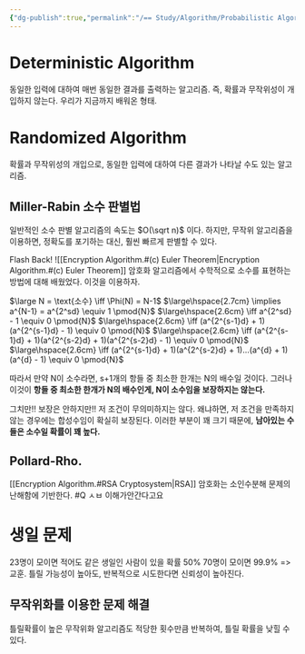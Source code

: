 ```yaml
---
{"dg-publish":true,"permalink":"/== Study/Algorithm/Probabilistic Algorithm_/","created":"2023-12-07T05:49:34.000+09:00","updated":"2025-01-14T15:33:43.000+09:00"}
---
```



# Deterministic Algorithm
동일한 입력에 대하여 매번 동일한 결과를 출력하는 알고리즘.
즉, 확률과 무작위성이 개입하지 않는다. 우리가 지금까지 배워온 형태.

# Randomized Algorithm
확률과 무작위성의 개입으로, 동일한 입력에 대하여 다른 결과가 나타날 수도 있는 알고리즘.

## Miller-Rabin 소수 판별법
일반적인 소수 판별 알고리즘의 속도는 $O(\sqrt n)$ 이다.
하지만, 무작위 알고리즘을 이용하면, 정확도를 포기하는 대신, 훨씬 빠르게 판별할 수 있다.

Flash Back!
![[Encryption Algorithm.#(c) Euler Theorem\|Encryption Algorithm.#(c) Euler Theorem]]
암호화 알고리즘에서 수학적으로 소수를 표현하는 방법에 대해 배웠었다.
이것을 이용하자.

$\large N = \text{소수} \iff \Phi(N) = N-1$
$\large\hspace{2.7cm} \implies a^{N-1} = a^{2^sd} \equiv 1 \pmod{N}$
$\large\hspace{2.6cm} \iff a^{2^sd} - 1 \equiv 0 \pmod{N}$
$\large\hspace{2.6cm} \iff (a^{2^{s-1}d} + 1)(a^{2^{s-1}d} - 1) \equiv 0 \pmod{N}$
$\large\hspace{2.6cm} \iff (a^{2^{s-1}d} + 1)(a^{2^{s-2}d} + 1)(a^{2^{s-2}d} - 1) \equiv 0 \pmod{N}$
$\large\hspace{2.6cm} \iff (a^{2^{s-1}d} + 1)(a^{2^{s-2}d} + 1)...(a^{d} + 1)(a^{d} - 1) \equiv 0 \pmod{N}$

따라서 만약 N이 소수라면, s+1개의 항들 중 최소한 한개는 N의 배수일 것이다.
그러나 이것이 **항들 중 최소한 한개가 N의 배수인게, N이 소수임을 보장하지는 않는다.**

그치만!! 보장은 안하지만!! 저 조건이 무의미하지는 않다.
왜냐하면, 저 조건을 만족하지 않는 경우에는 합성수임이 확실히 보장된다. 이러한 부분이 꽤 크기 때문에, **남아있는 수 들은 소수일 확률이 꽤 높다.**


## Pollard-Rho.
[[Encryption Algorithm.#RSA Cryptosystem\|RSA]] 암호화는 소인수분해 문제의 난해함에 기반한다.
#Q ㅅㅂ 이해가안간다고요

# 생일 문제
23명이 모이면 적어도 같은 생일인 사람이 있을 확률 50%
70명이 모이면 99.9%
=> 교훈. 틀릴 가능성이 높아도, 반복적으로 시도한다면 신뢰성이 높아진다.

## 무작위화를 이용한 문제 해결
틀릴확률이 높은 무작위화 알고리즘도 적당한 횟수만큼 반복하여, 틀릴 확률을 낮힐 수 있다.
